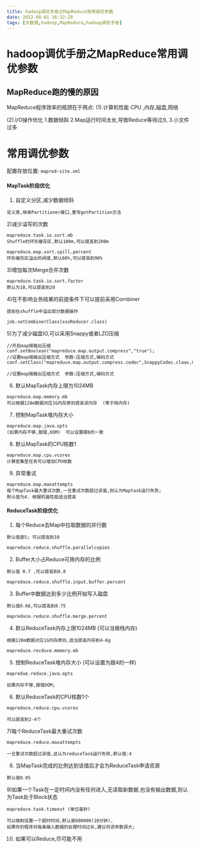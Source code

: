 ```yaml
---
title: hadoop调优手册之MapReduce常用调优参数
date: 2022-08-01 16:32:28
tags: [大数据,hadoop,MapReduce,hadoop调优手册]
---
```

# hadoop调优手册之MapReduce常用调优参数


## MapReduce跑的慢的原因
MapReduce程序效率的瓶颈在于两点:
(1).计算机性能
CPU ,内存,磁盘,网络

(2).I/O操作优化
1.数据倾斜
2.Map运行时间太长,导致Reduce等待过久
3.小文件过多

<!--more-->

# 常用调优参数
配置存放位置: `mapred-site.xml`

#### MapTask阶段优化

1) 自定义分区,减少数据倾斜
```
定义类,继承Partitioner接口,重写getPartition方法
```
2)减少溢写的次数
```
mapreduce.task.io.sort.mb
Shuffle的环形缓存区,默认100m,可以提高到200m

mapreduce.map.sort.spill.percent
环形缓存区溢出的阀值,默认80%,可以提高到90%
```
3)增加每次Merge合并次数
```
mapreduce.task.io.sort.factor 
默认为10,可以提高到20
```
4)在不影响业务结果的前提条件下可以提前采用Cornbiner
```
提前在shuffle中溢出部分数据操作

job.setCombinerClass(xxxReducer.class)
```

5)为了减少磁盘IO,可以采用Snappy或者LZO压缩
```
//开启map端输出压缩
conf.setBoolean("mapreduce.map.output.compress","true");
//设置map端输出压缩方式  参数:压缩方式,编码方式
conf.setClass("mapreduce.map.output.compress.codec",SnappyCodec.claas,CompressionCodec.class);

//设置map端输出压缩方式  参数:压缩方式,编码方式

```

6) 默认MapTask内存上限为1024MB
```
mapreduce.map.memory.mb 
可以根据128m数据对应1G内存原则提高该内存  (等于栈内存)
```

7) 控制MapTask堆内存大小
```
mapreduce.map.java.opts  
(如果内存不够,报错,OOM)  可以设置跟6的一致
```

8) 默认MapTask的CPU核数1
```
mapreduce.map.cpu.vcores
计算密集型任务可以增加CPU核数
```

9) 异常重试
```
mapreduce.map.maxattempts
每个MapTask最大重试次数,一旦重试次数超过该值,则认为Maptask运行失败;
默认值为4. 根据机器性能适当提高
```

#### ReduceTask阶段优化

1) 每个Reduce去Map中拉取数据的并行数
```
默认值是5; 可以提高到10

mapreduce.reduce.shuffle.parallelcopies
```

2) Buffer大小占Reduce可用内存的比例
```
默认值 0.7 ,可以提高到0.8

mapreduce.reduce.shuffle.input.buffer.percent
```

3) Buffer中数据达到多少比例开始写入磁盘
```
默认值0.66,可以提高到0.75

mapreduce.reduce.shuffle.merge.percent

```

4) 默认ReduceTask内存上限1024MB (可以当做栈内存)
```
根据128m数据对应1G内存原则,适当提高内存到4-6g

mapreduce.recduce.memory.mb
```

5) 控制ReduceTask堆内存大小 (可以设置为跟4的一样)
```
mapredue.reduce.java.opts

如果内存不够,报错OOM;
```

6) 默认ReduceTask的CPU核数1个
```
mapreduce.reduce.cpu.vcores

可以提高到2-4个
```

7)每个ReduceTask最大重试次数
```
mapreduce.reduce.maxattempts

一旦重试次数超过该值,这认为reduceTask运行失败,默认值:4
```

8) 当MapTask完成的比例达到该值后才会为ReduceTask申请资源
```
默认值0.05
```

9)如果一个Task在一定时间内没有任何进入,无读取新数据,也没有输出数据,则认为Task处于Block状态
```
mapreduce.task.timeout (单位毫秒)

可以强制设置一个超时时间,默认是600000(10分钟),
如果你的程序对每条输入数据的处理时间过长,建议将该参数调大;

```

10) 如果可以Reduce,尽可能不用
